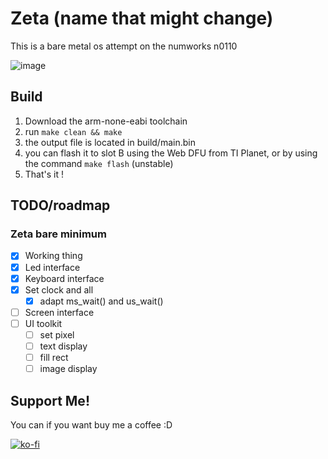 # Zeta (name that might change)
This is a bare metal os attempt on the numworks n0110

![image](/assets/image_post_numworks.jpg)

## Build
1. Download the arm-none-eabi toolchain
2. run ```make clean && make```
3. the output file is located in build/main.bin
4. you can flash it to slot B using the Web DFU from TI Planet, or by using the command ```make flash``` (unstable)
5. That's it !

## TODO/roadmap
### Zeta bare minimum
- [x] Working thing
- [x] Led interface
- [x] Keyboard interface
- [x] Set clock and all
    - [x] adapt ms_wait() and us_wait()
- [ ] Screen interface
- [ ] UI toolkit
    - [ ] set pixel
    - [ ] text display
    - [ ] fill rect
    - [ ] image display

## Support Me!
You can if you want buy me a coffee :D

[![ko-fi](https://ko-fi.com/img/githubbutton_sm.svg)](https://ko-fi.com/S6S6V7DYK)